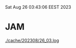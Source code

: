 Sat Aug 26 03:43:06 EEST 2023
# JAM
<a href='./cache/202308/26_03.log'>./cache/202308/26_03.log</a>
